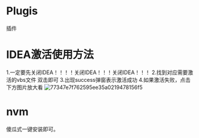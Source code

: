 # Plugis
插件

# IDEA激活使用方法
1.一定要先关闭IDEA！！！！关闭IDEA！！！关闭IDEA！！！
2.找到对应需要激活的vbs文件 双击即可
3.出现success弹窗表示激活成功
4.如果激活失败，点击下方图片放大看
![77347e7f762595ee35a0219478156f5](https://github.com/whitedonkey-cr/Plugis/assets/50072182/2425c436-729a-4a84-91a7-896ccf896d42)


# nvm
傻瓜式一键安装即可。
